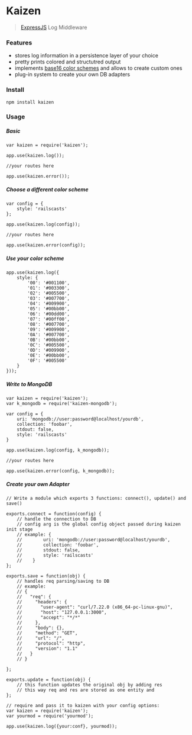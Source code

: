 # Kaizen

> [ExpressJS][1] Log Middleware

### Features

 - stores log information in a persistence layer of your choice
 - pretty prints colored and structutred output
 - implements [base16 color schemes][2] and allows to create custom ones
 - plug-in system to create your own DB adapters

### Install

    npm install kaizen
    
### Usage
##### Basic

    var kaizen = require('kaizen');
    
    app.use(kaizen.log());
    
    //your routes here
    
    app.use(kaizen.error());
    
##### Choose a different color scheme

    var config = {
        style: 'railscasts'
    };

    app.use(kaizen.log(config));
    
    //your routes here
    
    app.use(kaizen.error(config));
    
##### Use your color scheme

    app.use(kaizen.log({
        style: {
            '00': '#001100',
            '01': '#003300',
            '02': '#005500',
            '03': '#007700',
            '04': '#009900',
            '05': '#00bb00',
            '06': '#00dd00',
            '07': '#00ff00',
            '08': '#007700',
            '09': '#009900',
            '0A': '#007700',
            '0B': '#00bb00',
            '0C': '#005500',
            '0D': '#009900',
            '0E': '#00bb00',
            '0F': '#005500'
        }
    }));
##### Write to MongoDB
    
    var kaizen = require('kaizen');
    var k_mongodb = require('kaizen-mongodb');
    
    var config = {
        uri: 'mongodb://user:password@localhost/yourdb',
        collection: 'foobar',
        stdout: false,
        style: 'railscasts'
    }

    app.use(kaizen.log(config, k_mongodb));
    
    //your routes here
    
    app.use(kaizen.error(config, k_mongodb));
    
##### Create your own Adapter

    // Write a module which exports 3 functions: connect(), update() and save() 
    
    exports.connect = function(config) {
        // handle the connection to DB
        // config arg is the global config object passed during kaizen init stage
        // example: {
        //        uri: 'mongodb://user:password@localhost/yourdb',
        //        collection: 'foobar',
        //        stdout: false,
        //        style: 'railscasts'
        //    }
    };
    
    exports.save = function(obj) {
        // handles req parsing/saving to DB
        // example:
        // {
        //   "req": {
        //     "headers": {
        //       "user-agent": "curl/7.22.0 (x86_64-pc-linux-gnu)",
        //       "host": "127.0.0.1:3000",
        //       "accept": "*/*"
        //     },
        //     "body": {},
        //     "method": "GET",
        //     "url": "/",
        //     "protocol": "http",
        //     "version": "1.1"
        //   }
        // }

    };
    
    exports.update = function(obj) {
        // this function updates the original obj by adding res
        // this way req and res are stored as one entity and 
    };

    // require and pass it to kaizen with your config options:
    var kaizen = require('kaizen');
    var yourmod = require('yourmod');

    app.use(kaizen.log({your:conf}, yourmod));

  [1]: http://expressjs.com
  [2]: http://chriskempson.github.io/base16/